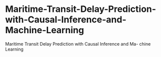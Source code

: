 # Maritime-Transit-Delay-Prediction-with-Causal-Inference-and-Machine-Learning
Maritime Transit Delay Prediction with Causal Inference and Ma- chine Learning
